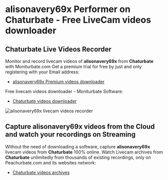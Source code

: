 # alisonavery69x Performer on Chaturbate - Free LiveCam videos downloader

## Chaturbate Live Videos Recorder

Monitor and record livecam videos of **alisonavery69x** from **Chaturbate** with Moniturbate.com
Get a premium trial for free by just and only registering with your Email address:
* [alisonavery69x Premium videos downloader](https://moniturbate.com/request-demo-licence-key.html)

Free livecam videos downloader - Moniturbate Software:
* [Chaturbate videos downloader](https://moniturbate.com/moniturbate-download-software.html)

![alisonavery69x livecam videos recorder](https://peachurnet.com/templates/moniturbate-software.png)


## Capture alisonavery69x videos from the Cloud and watch your recordings on Streaming

Without the need of downloading a software, capture **alisonavery69x** livecam videos from **Chaturbate** 100% online.
Watch Livecam archives from **Chaturbate** unlimitedly from thousands of existing recordings, only on Peachurbate.com and its websites network:
* [Chaturbate videos archives](https://peachurnet.com/)